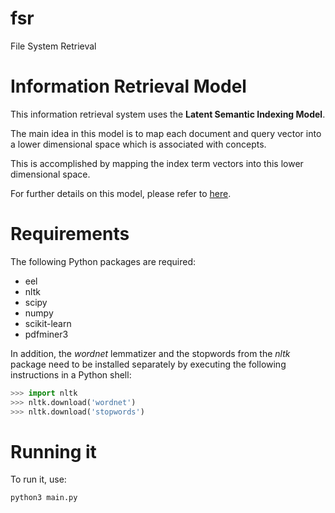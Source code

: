 # fsr

File System Retrieval

# Information Retrieval Model

This information retrieval system uses the **Latent Semantic Indexing Model**.

The main idea in this model is to map each document and query vector into a lower dimensional space which is associated with concepts.

This is accomplished by mapping the index term vectors into this lower dimensional space.

For further details on this model, please refer to [here](https://nlp.stanford.edu/IR-book/html/htmledition/latent-semantic-indexing-1.html).

# Requirements

The following Python packages are required:

* eel
* nltk
* scipy
* numpy
* scikit-learn
* pdfminer3

In addition, the *wordnet* lemmatizer and the stopwords from the *nltk* package need to be installed separately by executing the following instructions in a Python shell:

```python
>>> import nltk
>>> nltk.download('wordnet')
>>> nltk.download('stopwords')
```

# Running it

To run it, use:

```python
python3 main.py
```



